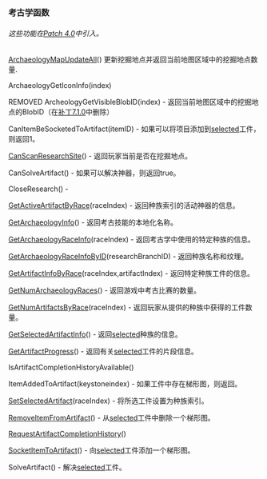 ### 考古学函数

###### 这些功能在[Patch 4.0](https://wow.gamepedia.com/Patch_4.0)中引入。

[ArchaeologyMapUpdateAll](https://wow.gamepedia.com/API_ArchaeologyMapUpdateAll)\(\) 更新挖掘地点并返回当前地图区域中的挖掘地点数量.

ArchaeologyGetIconInfo\(index\)

REMOVED ArcheologyGetVisibleBlobID\(index\) - 返回当前地图区域中的挖掘地点的BlobID（在[补丁7.1.0](https://wow.gamepedia.com/Patch_7.1.0)中删除）

CanItemBeSocketedToArtifact\(itemID\) - 如果可以将项目添加到[selected](https://wow.gamepedia.com/API_SetSelectedArtifact)工件，则返回1。

[CanScanResearchSite](https://wow.gamepedia.com/API_CanScanResearchSite)\(\) - 返回玩家当前是否在挖掘地点。

CanSolveArtifact\(\) - 如果可以解决神器，则返回true。

CloseResearch\(\) -

[GetActiveArtifactByRace](https://wow.gamepedia.com/API_GetActiveArtifactByRace)\(raceIndex\) - 返回种族索引的活动神器的信息。

[GetArchaeologyInfo](https://wow.gamepedia.com/API_GetArchaeologyInfo)\(\) - 返回考古技能的本地化名称。

[GetArchaeologyRaceInfo](https://wow.gamepedia.com/API_GetArchaeologyRaceInfo)\(raceIndex\) - 返回考古学中使用的特定种族的信息。

[GetArchaeologyRaceInfoByID](https://wow.gamepedia.com/API_GetArchaeologyRaceInfoByID)\(researchBranchID\) - 返回种族名称和纹理。

[GetArtifactInfoByRace](https://wow.gamepedia.com/API_GetArtifactInfoByRace)\(raceIndex,artifactIndex\) - 返回特定种族工件的信息。

[GetNumArchaeologyRaces](https://wow.gamepedia.com/API_GetNumArchaeologyRaces)\(\) - 返回游戏中考古比赛的数量。

[GetNumArtifactsByRace](https://wow.gamepedia.com/API_GetNumArtifactsByRace)\(raceIndex\) - 返回玩家从提供的种族中获得的工件数量。

[GetSelectedArtifactInfo](https://wow.gamepedia.com/API_GetSelectedArtifactInfo)\(\) - 返回[selected](https://wow.gamepedia.com/API_SetSelectedArtifact)种族的信息。

[GetArtifactProgress](https://wow.gamepedia.com/API_GetArtifactProgress)\(\) - 返回有关[selected](https://wow.gamepedia.com/API_SetSelectedArtifact)工件的片段信息。

IsArtifactCompletionHistoryAvailable\(\)

ItemAddedToArtifact\(keystoneindex\) - 如果工件中存在梯形图，则返回。

[SetSelectedArtifact](https://wow.gamepedia.com/API_SetSelectedArtifact)\(raceIndex\) - 将所选工件设置为种族索引。

[RemoveItemFromArtifact](https://wow.gamepedia.com/API_RemoveItemFromArtifact)\(\) - 从[selected](https://wow.gamepedia.com/API_SetSelectedArtifact)工件中删除一个梯形图。

[RequestArtifactCompletionHistory](https://wow.gamepedia.com/API_RequestArtifactCompletionHistory)\(\)

[SocketItemToArtifact](https://wow.gamepedia.com/API_SocketItemToArtifact)\(\) - 向[selected](https://wow.gamepedia.com/API_SetSelectedArtifact)工件添加一个梯形图。

SolveArtifact\(\) - 解决[selected](https://wow.gamepedia.com/API_SetSelectedArtifact)工件。

